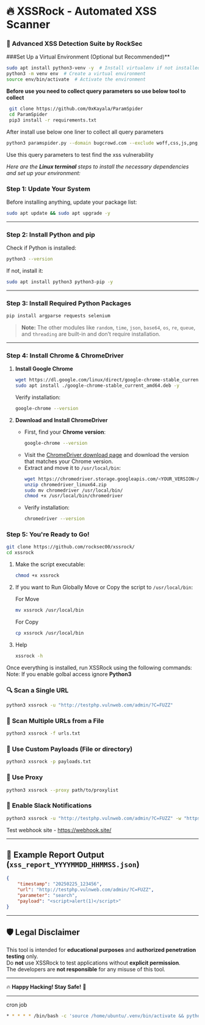 # 🔥 XSSRock - Automated XSS Scanner  
### 🚀 Advanced XSS Detection Suite by RockSec  

###Set Up a Virtual Environment (Optional but Recommended)**
```sh
sudo apt install python3-venv -y  # Install virtualenv if not installed
python3 -m venv env  # Create a virtual environment
source env/bin/activate  # Activate the environment
```

**Before use you need to collect query parameters so use below tool to collect**

```sh
 git clone https://github.com/0xKayala/ParamSpider
 cd ParamSpider
 pip3 install -r requirements.txt
```
After install use below one liner to collect all query parameters

```sh
python3 paramspider.py --domain bugcrowd.com --exclude woff,css,js,png,svg,php,jpg --output params.txt && cat params.txt | httpx-toolkit > paramlive.txt
```
Use this query parameters to test find the xss vulnerability

*Here are the **Linux terminal** steps to install the necessary dependencies and set up your environment:*

### **Step 1: Update Your System**
Before installing anything, update your package list:
```sh
sudo apt update && sudo apt upgrade -y
```

---

### **Step 2: Install Python and pip**
Check if Python is installed:
```sh
python3 --version
```
If not, install it:
```sh
sudo apt install python3 python3-pip -y
```

---

### **Step 3: Install Required Python Packages**
```sh
pip install argparse requests selenium
```
> **Note:** The other modules like `random`, `time`, `json`, `base64`, `os`, `re`, `queue`, and `threading` are built-in and don’t require installation.

---

### **Step 4: Install Chrome & ChromeDriver**
1. **Install Google Chrome**
   ```sh
   wget https://dl.google.com/linux/direct/google-chrome-stable_current_amd64.deb
   sudo apt install ./google-chrome-stable_current_amd64.deb -y
   ```
   Verify installation:
   ```sh
   google-chrome --version
   ```

2. **Download and Install ChromeDriver**
   - First, find your **Chrome version**:
     ```sh
     google-chrome --version
     ```
   - Visit the [ChromeDriver download page](https://chromedriver.chromium.org/downloads) and download the version that matches your Chrome version.
   - Extract and move it to `/usr/local/bin`:
     ```sh
     wget https://chromedriver.storage.googleapis.com/<YOUR_VERSION>/chromedriver_linux64.zip
     unzip chromedriver_linux64.zip
     sudo mv chromedriver /usr/local/bin/
     chmod +x /usr/local/bin/chromedriver
     ```
   - Verify installation:
     ```sh
     chromedriver --version
     ```
### **Step 5: You're Ready to Go!**

   ```bash
 git clone https://github.com/rocksec00/xssrock/
 cd xssrock
   ```


1. Make the script executable:
   ```bash
   chmod +x xssrock
   ```
   
2. If you want to Run Globally Move or Copy the script to `/usr/local/bin`:
   
   For Move
   
   ```bash
   mv xssrock /usr/local/bin
   ```
   For Copy
   
      ```bash
   cp xssrock /usr/local/bin
   ```
   
3. Help
   ```bash
   xssrock -h

Once everything is installed, run XSSRock using the following commands: 
Note: If you enable golbal access ignore **Python3**

### 🔍 **Scan a Single URL**
```bash
python3 xssrock -u "http://testphp.vulnweb.com/admin/?C=FUZZ"
```

### 📜 **Scan Multiple URLs from a File**
```bash
python3 xssrock -f urls.txt
```

### 🎯 **Use Custom Payloads** **(File or directory)**
```bash
python3 xssrock -p payloads.txt
```

### 🎯 **Use Proxy** 

```bash
python3 xssrock --proxy path/to/proxylist
```

### 🔄 **Enable Slack Notifications**
```bash
python3 xssrock -u "http://testphp.vulnweb.com/admin/?C=FUZZ" -w "https://hooks.slack.com/services/YOUR/WEBHOOK/URL"
```
Test webhook site - https://webhook.site/

---

## 📄 **Example Report Output (`xss_report_YYYYMMDD_HHMMSS.json`)**
```json
{
    "timestamp": "20250225_123456",
    "url": "http://testphp.vulnweb.com/admin/?C=FUZZ",
    "parameter": "search",
    "payload": "<script>alert(1)</script>"
}
```

---

## 🛡 **Legal Disclaimer**
This tool is intended for **educational purposes** and **authorized penetration testing** only.  
Do **not** use XSSRock to test applications without **explicit permission**.  
The developers are **not responsible** for any misuse of this tool.  

---

🔥 **Happy Hacking! Stay Safe!** 🚀  

---







cron job 

```bash
* * * * * /bin/bash -c 'source /home/ubuntu/.venv/bin/activate && python3 path/to/xss.py -u http://testphp.vulnweb.com/search.php?test=12 -p /path/to/payload/file or-directory/  -w webhookurl  -t 20 >> path/to/saved/xss_$(date +\%Y-\%m-\%d_\%H-\%M-\%S).log 2>&1'
```

